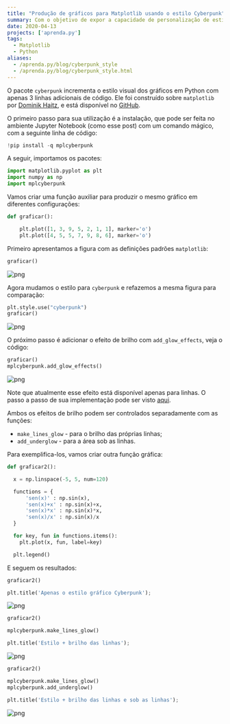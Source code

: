 ```yaml
---
title: "Produção de gráficos para Matplotlib usando o estilo Cyberpunk"
summary: Com o objetivo de expor a capacidade de personalização de estilo das figuras em Matplotlib, neste post apresentamos o pacote *mplcyberpunk*.
date: 2020-04-13
projects: ['aprenda.py']
tags:
  - Matplotlib
  - Python
aliases:
  - /aprenda.py/blog/cyberpunk_style
  - /aprenda.py/blog/cyberpunk_style.html
---
```



O pacote `cyberpunk` incrementa o estilo visual dos gráficos em Python com apenas 3 linhas adicionais de código. Ele foi construído sobre `matplotlib` por [Dominik Haitz](https://dhaitz.github.io/), e está disponível no [GitHub](https://github.com/dhaitz/mplcyberpunk).

O primeiro passo para sua utilização é a instalação, que pode ser feita no ambiente Jupyter Notebook (como esse post) com um comando mágico, com a seguinte linha de código:


```python
!pip install -q mplcyberpunk
```

A seguir, importamos os pacotes:


```python
import matplotlib.pyplot as plt
import numpy as np
import mplcyberpunk
```


Vamos criar uma função auxiliar para produzir o mesmo gráfico em diferentes configurações:


```python
def graficar():

    plt.plot([1, 3, 9, 5, 2, 1, 1], marker='o')
    plt.plot([4, 5, 5, 7, 9, 8, 6], marker='o')
```

Primeiro apresentamos a figura com as definições padrões `matplotlib`:


```python
graficar()
```


![png](output_9_0.png)


Agora mudamos o estilo para `cyberpunk` e refazemos a mesma figura para comparação:


```python
plt.style.use("cyberpunk")
graficar()
```


![png](output_11_0.png)

O próximo passo é adicionar o efeito de brilho com `add_glow_effects`, veja o código:

```python
graficar()
mplcyberpunk.add_glow_effects()
```


![png](output_12_0.png)


Note que atualmente esse efeito está disponível apenas para linhas. O passo a passo de sua implementação pode ser visto [aqui](https://matplotlib.org/matplotblog/posts/matplotlib-cyberpunk-style/).

Ambos os efeitos de brilho podem ser controlados separadamente com as funções:
* `make_lines_glow` - para o brilho das próprias linhas;
* `add_underglow` - para a área sob as linhas.

Para exemplifica-los, vamos criar outra função gráfica:


```python
def graficar2():

  x = np.linspace(-5, 5, num=120)

  functions = {
      'sen(x)' : np.sin(x),
      'sen(x)+x' : np.sin(x)+x,
      'sen(x)*x' : np.sin(x)*x,
      'sen(x)/x' : np.sin(x)/x
  }

  for key, fun in functions.items():
    plt.plot(x, fun, label=key)

  plt.legend()
```

E seguem os resultados:


```python
graficar2()

plt.title('Apenas o estilo gráfico Cyberpunk');
```


![png](output_16_0.png)



```python
graficar2()

mplcyberpunk.make_lines_glow()

plt.title('Estilo + brilho das linhas');
```


![png](output_17_0.png)



```python
graficar2()

mplcyberpunk.make_lines_glow()
mplcyberpunk.add_underglow()

plt.title('Estilo + brilho das linhas e sob as linhas');
```


![png](output_18_0.png)
